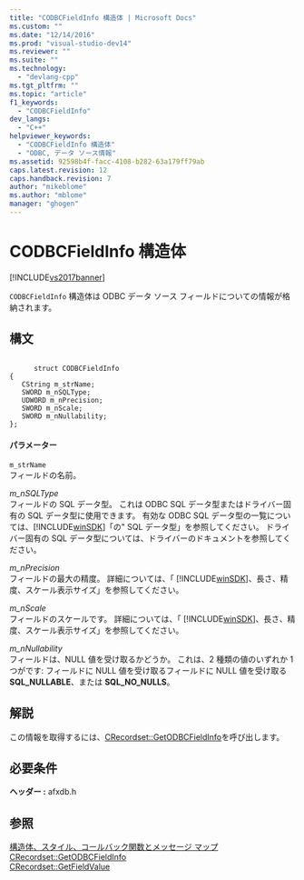 ```yaml
---
title: "CODBCFieldInfo 構造体 | Microsoft Docs"
ms.custom: ""
ms.date: "12/14/2016"
ms.prod: "visual-studio-dev14"
ms.reviewer: ""
ms.suite: ""
ms.technology: 
  - "devlang-cpp"
ms.tgt_pltfrm: ""
ms.topic: "article"
f1_keywords: 
  - "CODBCFieldInfo"
dev_langs: 
  - "C++"
helpviewer_keywords: 
  - "CODBCFieldInfo 構造体"
  - "ODBC, データ ソース情報"
ms.assetid: 92598b4f-facc-4108-b282-63a179ff79ab
caps.latest.revision: 12
caps.handback.revision: 7
author: "mikeblome"
ms.author: "mblome"
manager: "ghogen"
---
```

# CODBCFieldInfo 構造体
[!INCLUDE[vs2017banner](../../assembler/inline/includes/vs2017banner.md)]

`CODBCFieldInfo` 構造体は ODBC データ ソース フィールドについての情報が格納されます。  
  
## 構文  
  
```  
  
      struct CODBCFieldInfo  
{  
   CString m_strName;  
   SWORD m_nSQLType;  
   UDWORD m_nPrecision;  
   SWORD m_nScale;  
   SWORD m_nNullability;  
};  
```  
  
#### パラメーター  
 `m_strName`  
 フィールドの名前。  
  
 *m\_nSQLType*  
 フィールドの SQL データ型。  これは ODBC SQL データ型またはドライバー固有の SQL データ型に使用できます。  有効な ODBC SQL データ型の一覧については、[!INCLUDE[winSDK](../../atl/includes/winsdk_md.md)]「の" SQL データ型」を参照してください。  ドライバー固有の SQL データ型については、ドライバーのドキュメントを参照してください。  
  
 *m\_nPrecision*  
 フィールドの最大の精度。  詳細については、「 [!INCLUDE[winSDK](../../atl/includes/winsdk_md.md)]、長さ、精度、スケール表示サイズ」を参照してください。  
  
 *m\_nScale*  
 フィールドのスケールです。  詳細については、「 [!INCLUDE[winSDK](../../atl/includes/winsdk_md.md)]、長さ、精度、スケール表示サイズ」を参照してください。  
  
 *m\_nNullability*  
 フィールドは、NULL 値を受け取るかどうか。  これは、2 種類の値のいずれか 1 つがです: フィールドに NULL 値を受け取るフィールドに NULL 値を受け取る **SQL\_NULLABLE**、または **SQL\_NO\_NULLS**。  
  
## 解説  
 この情報を取得するには、[CRecordset::GetODBCFieldInfo](../Topic/CRecordset::GetODBCFieldInfo.md)を呼び出します。  
  
## 必要条件  
 **ヘッダー :** afxdb.h  
  
## 参照  
 [構造体、スタイル、コールバック関数とメッセージ マップ](../../mfc/reference/structures-styles-callbacks-and-message-maps.md)   
 [CRecordset::GetODBCFieldInfo](../Topic/CRecordset::GetODBCFieldInfo.md)   
 [CRecordset::GetFieldValue](../Topic/CRecordset::GetFieldValue.md)